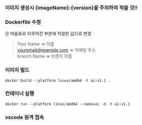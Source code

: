 ### **이미지 생성시 {imageName}:{version}을 주의하여 적을 것!!**

### Dockerfile 수정
큰 따옴표로 이루어진 부분에 적절한 값으로 변경
>Your Name => 이름  
>youremail@example.com => 이메일 주소  
>branch Name => 브랜치 이름  

### **이미지 빌드**  
```docker build --platform linux/amd64 -t ai:v1.1 .```  


### **컨테이너 실행**  
```docker run --platform linux/amd64 --name=ai -d -t ai:v1.1```  


### **vscode 원격 접속**